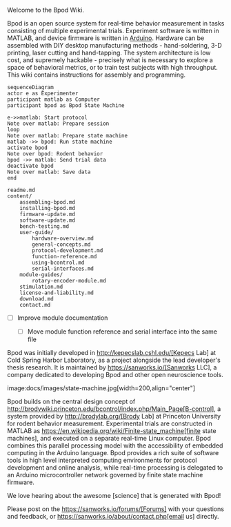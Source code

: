 Welcome to the Bpod Wiki.

Bpod is an open source system for real-time behavior measurement in tasks consisting of multiple experimental trials. Experiment software is written in MATLAB, and device firmware is written in [Arduino](https://www.arduino.cc/). Hardware can be assembled with DIY desktop manufacturing methods - hand-soldering, 3-D printing, laser cutting and hand-tapping. The system architecture is low cost, and supremely hackable - precisely what is necessary to explore a space of behavioral metrics, or to train test subjects with high throughput. This wiki contains instructions for assembly and programming.

```mermaid
sequenceDiagram
actor e as Experimenter
participant matlab as Computer
participant bpod as Bpod State Machine

e->>matlab: Start protocol
Note over matlab: Prepare session
loop
Note over matlab: Prepare state machine
matlab ->> bpod: Run state machine
activate bpod
Note over bpod: Rodent behavior
bpod ->> matlab: Send trial data
deactivate bpod
Note over matlab: Save data
end

```

```
readme.md
content/
    assembling-bpod.md
    installing-bpod.md
    firmware-update.md
    software-update.md
    bench-testing.md
    user-guide/
        hardware-overview.md
        general-concepts.md
        protocol-development.md
        function-reference.md
        using-bcontrol.md
        serial-interfaces.md
    module-guides/
        rotary-encoder-module.md
    stimulation.md
    license-and-liability.md
    download.md
    contact.md

```

- [ ] Improve module documentation
  - [ ] Move module function reference and serial interface into the same file


Bpod was initially developed in http://kepecslab.cshl.edu/[Kepecs Lab] at Cold Spring Harbor Laboratory, as a project alongside the lead developer's thesis research. It is maintained by https://sanworks.io/[Sanworks LLC], a company dedicated to developing Bpod and other open neuroscience tools.

image:docs/images/state-machine.jpg[width=200,align="center"]

Bpod builds on the central design concept of http://brodywiki.princeton.edu/bcontrol/index.php/Main_Page[B-control], a system provided by http://brodylab.org/[Brody Lab] at Princeton University for rodent behavior measurement. Experimental trials are constructed in MATLAB as https://en.wikipedia.org/wiki/Finite-state_machine[finite state machines], and executed on a separate real-time Linux computer. Bpod combines this parallel processing model with the accessibility of embedded computing in the Arduino language. Bpod provides a rich suite of software tools in high level interpreted computing environments for protocol development and online analysis, while real-time processing is delegated to an Arduino microcontroller network governed by finite state machine firmware.

We love hearing about the awesome [science] that is generated with Bpod! 

Please post on the https://sanworks.io/forums/[Forums] with your questions and feedback, or https://sanworks.io/about/contact.php[email us] directly.